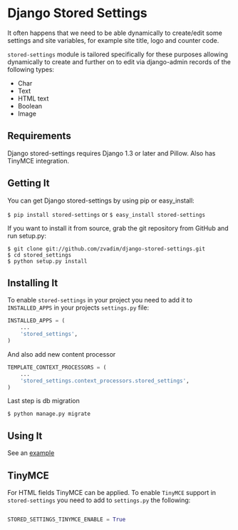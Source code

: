 Django Stored Settings
==================

It often happens that we need to be able dynamically to create/edit some settings and site variables, for example site title, logo and counter code.

`stored-settings` module is tailored specifically for these purposes allowing dynamically to create and further on to edit via django-admin records of the following types:

* Char
* Text
* HTML text
* Boolean
* Image



Requirements
------------

Django stored-settings requires Django 1.3 or later and Pillow. Also has TinyMCE integration.

Getting It
-----------
You can get Django stored-settings by using pip or easy_install:

`$ pip install stored-settings`
or
`$ easy_install stored-settings`

If you want to install it from source, grab the git repository from GitHub and run setup.py:

```
$ git clone git://github.com/zvadim/django-stored-settings.git
$ cd stored_settings
$ python setup.py install
```

Installing It
------------

To enable `stored-settings` in your project you need to add it to `INSTALLED_APPS` in your projects `settings.py` file:


```python
INSTALLED_APPS = (
    ...
    'stored_settings',
)
```

And also add new content processor

```python
TEMPLATE_CONTEXT_PROCESSORS = (
    ...
    'stored_settings.context_processors.stored_settings',
)
```

Last step is db migration

```
$ python manage.py migrate 
```

Using It
---------

See an [example](https://github.com/zvadim/django-stored-settings/tree/master/example "Django stored settings example")

TinyMCE
-------

For HTML fields TinyMCE can be applied. To enable `TinyMCE` support in `stored-settings` you need to add to `settings.py` the following:

```python

STORED_SETTINGS_TINYMCE_ENABLE = True

```